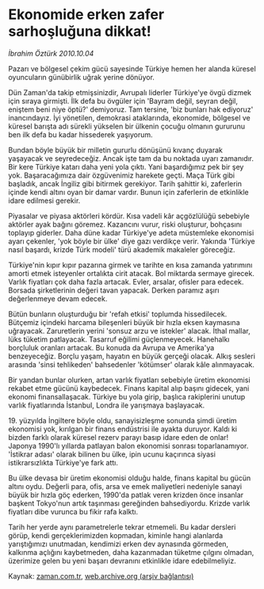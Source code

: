 # Ekonomide erken zafer sarhoşluğuna dikkat!

*İbrahim Öztürk 2010.10.04*

<td class="columnist-detail">
<p>Pazarı ve bölgesel çekim gücü sayesinde Türkiye hemen her alanda küresel oyuncuların günübirlik uğrak yerine dönüyor.</p>
<p>
<div id="haberMetinDiv">
<p>Dün Zaman'da takip etmişsinizdir, Avrupalı liderler Türkiye'ye övgü dizmek için sıraya girmişti. İlk defa bu övgüler için 'Bayram değil, seyran değil, eniştem beni niye öptü?' demiyoruz. Tam tersine, 'biz bunları hak ediyoruz' inancındayız. İyi yönetilen, demokrasi ataklarında, ekonomide, bölgesel ve küresel barışta adı sürekli yükselen bir ülkenin çocuğu olmanın gururunu ben ilk defa bu kadar hissederek yaşıyorum.
<p>Bundan böyle büyük bir milletin gururlu dönüşünü kıvanç duyarak yaşayacak ve seyredeceğiz. Ancak işte tam da bu noktada uyarı zamanıdır. Bir kere Türkiye katarı daha yeni yola çıktı. Yani başardığımız pek bir şey yok. Başaracağımıza dair özgüvenimiz harekete geçti. Maça Türk gibi başladık, ancak İngiliz gibi bitirmek gerekiyor. Tarih şahittir ki, zaferlerin içinde kendi altını oyan bir damar vardır. Bunun için zaferlerin de etkinlikle idare edilmesi gerekir.
<p>Piyasalar ve piyasa aktörleri kördür. Kısa vadeli kâr açgözlülüğü sebebiyle aktörler ayak bağını göremez. Kazancını vurur, riski oluşturur, bohçasını toplayıp giderler. Daha düne kadar Türkiye'ye adeta müstemleke ekonomisi ayarı çekenler, 'yok böyle bir ülke' diye gazı verdikçe verir. Yakında 'Türkiye nasıl başardı, krizde Türk modeli' türü akademik makaleler göreceğiz.
<p>Türkiye'nin kıpır kıpır pazarına girmek ve tarihte en kısa zamanda yatırımını amorti etmek isteyenler ortalıkta cirit atacak. Bol miktarda sermaye girecek. Varlık fiyatları çok daha fazla artacak. Evler, arsalar, ofisler para edecek. Borsada şirketlerinin değeri tavan yapacak. Derken paramız aşırı değerlenmeye devam edecek.
<p>Bütün bunların oluşturduğu bir 'refah etkisi' toplumda hissedilecek. Bütçemiz içindeki harcama bileşenleri büyük bir hızla eksen kaymasına uğrayacak. Zaruretlerin yerini 'sonsuz arzu ve istekler' alacak. İthal mallar, lüks tüketim patlayacak. Tasarruf eğilimi güçlenmeyecek. Hanehalkı borçluluk oranları artacak. Bu konuda da Avrupa ve Amerika'ya benzeyeceğiz. Borçlu yaşam, hayatın en büyük gerçeği olacak. Alkış sesleri arasında 'sinsi tehlikeden' bahsedenler 'kötümser' olarak kâle alınmayacak.
<p>Bir yandan bunlar olurken, artan varlık fiyatları sebebiyle üretim ekonomisi rekabet etme gücünü kaybedecek. Finans kapital alıp başını gidecek, yani ekonomi finansallaşacak. Türkiye bu yola girip, başlıca rakiplerini unutup varlık fiyatlarında İstanbul, Londra ile yarışmaya başlayacak.
<p>19. yüzyılda İngiltere böyle oldu, sanayisizleşme sonunda şimdi üretim ekonomisi yok, kırılgan bir finans endüstrisi ile ayakta duruyor. Kaldı ki bizden farklı olarak küresel rezerv parayı basıp idare eden de onlar! Japonya 1990'lı yıllarda patlayan balon ekonomisi sonrası toparlanamıyor. 'İstikrar adası' olarak bilinen bu ülke, ipin ucunu kaçırınca siyasi istikrarsızlıkta Türkiye'ye fark attı.
<p>Bu ülke devasa bir üretim ekonomisi olduğu halde, finans kapital bu gücün altını oydu. Değerli para, ofis, arsa ve emek maliyetleri nedeniyle sanayi büyük bir hızla göç ederken, 1990'da patlak veren krizden önce insanlar başkent Tokyo'nun artık taşınması gereğinden bahsediyordu. Krizde varlık fiyatları dibe vurunca bu fikir rafa kalktı.
<p>Tarih her yerde aynı parametrelerle tekrar etmemeli. Bu kadar dersleri görüp, kendi gerçeklerimizden kopmadan, kiminle hangi alanlarda yarıştığımızı unutmadan, kendimizi erken dev aynasında görmeden, kalkınma açlığını kaybetmeden, daha kazanmadan tüketme çılgını olmadan, üzerimize gelen bu yeni başarı devranını etkinlikle idare edebilmeliyiz. </p></p></p></p></p></p></p></p></p></div>
</p>
<a href="http://web.archive.org/web/20101223180932/mailto:i.ozturk@zaman.com.tr">
</a></td>

Kaynak: [zaman.com.tr](http://zaman.com.tr/yazar.do?yazino=1035471), [web.archive.org (arşiv bağlantısı)](http://web.archive.org/web/20101223180932/http://zaman.com.tr/yazar.do?yazino=1035471)
